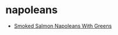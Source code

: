 # napoleans

 * [Smoked Salmon Napoleans With Greens](index/s/smoked-salmon-napoleans-with-greens-4452.json)
